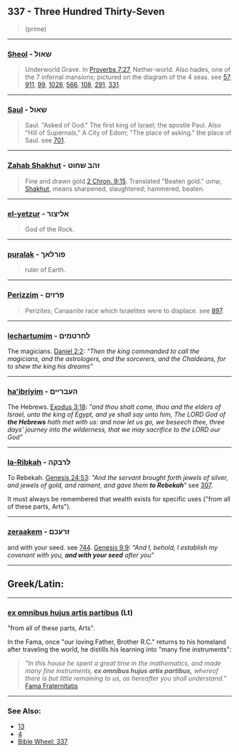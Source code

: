 ## 337 - Three Hundred Thirty-Seven
> (prime)

---

### [Sheol](/keys/ShAVL) - שאול
> Underworld Grave. In [Proverbs 7:27](http://biblehub.com/proverbs/7-27.htm), Nether-world. Also hades, one of the 7 infernal mansions; pictured on the diagram of the 4 seas. see [57](57), [911](911), [99](99), [1026](1026), [566](566), [108](108), [291](291), [331](331).

---

### [Saul](/keys/ShAVL) - שאול
> Saul. "Asked of God." The first king of Israel; the apostle Paul. Also "Hill of Supernals," A City of Edom; "The place of asking." the place of Saul. see [701](701).

---

### [Zahab Shakhut](/keys/ZHB.ShChVT) - זהב שחוט
> Fine and drawn gold [2 Chron. 9:15](http://biblehub.com/2_chronicles/9-15.htm). Translated "Beaten gold." שחוט, [Shakhut](/keys/ShChVT), means sharpened, slaughtered; hammered, beaten.

---

### [el-yetzur](/keys/ALITzVR) - אליצור
> God of the Rock.

---

### [puralak](/keys/PVRLAK) - פורלאך
> ruler of Earth.

---

### [Perizzim](/keys/PRZIM) - פרזים
> Perizites; Canaanite race which Israelites were to displace. see [897](897).

---

### [lechartumim](/keys/LChRTMIM) - לחרטמים
The magicians. [Daniel 2:2](http://biblehub.com/daniel/2-2.htm): *"Then the king commanded to call the magicians, and the astrologers, and the sorcerers, and the Chaldeans, for to shew the king his dreams"*

---

### [ha'ibriyim](/keys/HOBRIIM) - העבריים
The Hebrews. [Exodus 3:18](http://biblehub.com/exodus/3-18.htm): *"and thou shalt come, thou and the elders of Israel, unto the king of Egypt, and ye shall say unto him, The LORD God of **the Hebrews** hath met with us: and now let us go, we beseech thee, three days' journey into the wilderness, that we may sacrifice to the LORD our God"*

---

### [la-Ribkah](/keys/LRBQH) - לרבקה
To Rebekah. [Genesis 24:53](http://biblehub.com/genesis/24-53.htm): *"And the servant brought forth jewels of silver, and jewels of gold, and raiment, and gave them **to Rebekah**"* see [307](307).

It must always be remembered that wealth exists for specific uses ("from all of these parts, Arts").

---

### [zeraakem](/keys/ZROKM) - זרעכם
and with your seed. see [744](744). [Genesis 9:9](http://biblehub.com/genesis/9-9.htm): *"And I, behold, I establish my covenant with you, **and with your seed** after you"*

---

## Greek/Latin:

---

### [ex omnibus hujus artis partibus](/latin?word=ex+omnibus+hujus+artis+partibus) (Lt)
"from all of these parts, Arts".

In the Fama, once "our loving Father, Brother R.C." returns to his homeland after traveling the world, he distills his learning into "many fine instruments":

> *"In this house he spent a great time in the mathematics, and made many fine instruments, **ex omnibus hujus artis partibus,** whereof there is but little remaining to us, as hereafter you shall understand."* [Fama Fraternitatis](https://archive.org/stream/PaulFosterCase-TheTrueAndInvisibleRosicrucianOrder4thEd-1985#page/n19)

---

### See Also:

- [13](13)
- [4](4)
- [Bible Wheel: 337](https://www.biblewheel.com//GR/GR_Database.php?SearchBy_Gematria=337)
